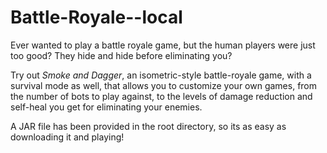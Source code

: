 # Battle-Royale--local
Ever wanted to play a battle royale game, but the human players were just too good? They hide and hide before eliminating you?

Try out _Smoke and Dagger_, an isometric-style battle-royale game, with a survival mode as well, that allows you to customize your own games, from the number of bots to play against, to the levels of damage reduction and self-heal you get for eliminating your enemies.

A JAR file has been provided in the root directory, so its as easy as downloading it and playing! 
